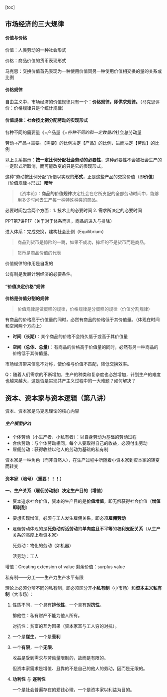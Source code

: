 [toc]

## 市场经济的三大规律

#### 价值与价格

价值：人类劳动的一种社会形式

价格：商品价值的货币表现形式

马克思：交换价值首先表现为一种使用价值同另一种使用价值相交换的量的关系或比例

#### 价格规律

自由主义中，市场经济的价值规律只有一个：**价格规律，即供求规律。**（马克思评价：价格规律只是个统计规律）

#### 价值规律：社会按比例分配劳动的实现形式

各种不同的需要量《=产品量《=*各种不同的和一定数量的*社会总劳动量

劳动->产品->需要。【需要】的比例决定【产品】的比例，进而决定【劳动】的比例

以上关系揭示：**按一定比例分配社会劳动的必要性**，这种必要性不会被社会生产的一定形式所取消，而可能改变的只是它的表现形式。

这种“劳动按比例分配”所借以实现的**形式**，正是这些产品的交换价值（即**价值**）（价值规律->形式）**暗号**

> 《资本论》：**商品的价值规律**决定社会在它所支配的全部劳动时间中，能够用多少时间去生产每一种特殊种类的商品。

必要时间包含两个方面：1. 技术上的必要时间 2. 需求所决定的必要时间

PPT第7讲P17（关于对于体系而言，商品的进入与排除）


进入体系：完成交换，建构社会比例（Equilibrium）

> 商品到货币是惊险的一跳，如果不成功，摔坏的不是货币而是商品。

> 货币是商品价值的代表

价值规律的作用是自发的

公有制是发展计划经济的必要条件。

#### “价值决定价格”规律

**价格是价值分割的规律**

> 价值规律是做蛋糕的规律，价格规律是分蛋糕的规律（价值分割规律）

有商品的价格高于价值量的同时，必然有商品的价格低于其价值量。（体现在时间和空间两个方向上）

- **时间（长期）**：某个商品的价格不会持久低于或高于其价值量

- **空间（总体、总量）**：有商品的价格高于价值量的同时，必然有另一种商品的价格低于其价值量。

市场经济带来信息不对称，使价格与价值不匹配，降低交换效率。




Q：随着人们需求的不断增加，生产的种类和复杂度也必然增加，计划生产的难度也越来越大，这是否是实现共产主义过程中的一大难题？如何解决？

## 资本、资本家与资本逻辑（第八讲）

资本、资本家是马克思理论的核心内容

##### 生产模型(P2)

- 个体劳动（小生产者、小私有者）：以自身劳动为基础的劳动过程
- 合伙劳动：与个体劳动相同，每个人要取得自己的收益，必须付出劳动
- 雇佣劳动：获得收益以他人的劳动为基础的私有制

资本家是一种角色（而非自然人），在生产过程中所随着小资本家到资本家的转变而转变

#### 资本家（暗号）（重要！！！）

**一、生产关系（雇佣劳动制）决定生产目的（增值）**

- 资本追求社会价值，资本的生产目的是**价值增值**，即无偿获得社会价值（**增值即剥削**）

- 要想实现增值，必须与工人发生雇佣关系，即必须**雇佣劳动**

- 雇佣劳动体现的是**死劳动对活劳动**的**单向度且不平等**的**权利支配关系**（从生产关系的高度上看资本家）

    死劳动：物化的劳动（如机器）

    活劳动：工人

增值：Creating extension of value 剩余价值：surplus value



私有制——分工——生产力生产水平有限

理论上必须分辨不同的私有制，即必须区分开**小私有制**（小市场）和**资本主义私有制**（大市场）：

1. 性质不同，一个具有**排他性**，一个具有**对抗性**。

    排他性：私有财产不能为他人所有。

    对抗性：贫富的互为因果（资本家富与工人穷的对抗）。

2. 一个是**谋生**，一个是**营利**

3. 一个**有限**，一个**无限**、

    收益是受到需求与劳动量限制的，故而是有限的。

    但资本家需求是增值、且靠的不是自己的他人的劳动，因而是无限的。

4. **功利性**	与	**逐利性**

    一个是社会普遍存在的爱钱心理，一个是资本家以利益为目的。

